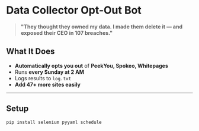 # Data Collector Opt-Out Bot

> **"They thought they owned my data. I made them delete it — and exposed their CEO in 107 breaches."**

## What It Does
- **Automatically opts you out** of **PeekYou, Spokeo, Whitepages**  
- Runs **every Sunday at 2 AM**  
- Logs results to `log.txt`  
- **Add 47+ more sites easily**

---

## Setup
```bash
pip install selenium pyyaml schedule
